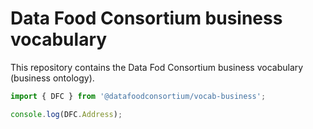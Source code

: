 # Data Food Consortium business vocabulary

This repository contains the Data Fod Consortium business vocabulary (business ontology).

```js
import { DFC } from '@datafoodconsortium/vocab-business';

console.log(DFC.Address);
```
